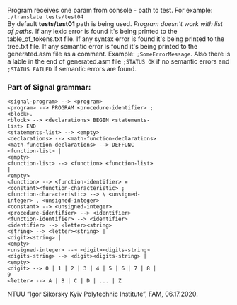 Program receives one param from console - path to test. 
For example: ```./translate tests/test04```  
By default **tests/test01** path is being used. 
_Program doesn't work with list of paths._
If any lexic error is found it's being printed to the table_of_tokens.txt file.
If any syntax error is found it's being printed to the tree.txt file.
If any semantic error is found it's being printed to the generated.asm file as a comment. Example: ```;SomeErrorMessage```.
Also there is a lable in the end of generated.asm file ```;STATUS OK``` if no semantic errors and ```;STATUS FAILED``` if semantic errors are found. 

### Part of Signal grammar:

```
<signal-program> --> <program>
<program> --> PROGRAM <procedure-identifier> ;
<block>.
<block> --> <declarations> BEGIN <statements-
list> END
<statements-list> --> <empty>
<declarations> --> <math-function-declarations>
<math-function-declarations> --> DEFFUNC
<function-list> |
<empty>
<function-list> --> <function> <function-list>
|
<empty>
<function> --> <function-identifier> =
<constant><function-characteristic> ;
<function-characteristic> --> \ <unsigned-
integer> , <unsigned-integer>
<constant> --> <unsigned-integer>
<procedure-identifier> --> <identifier>
<function-identifier> --> <identifier>
<identifier> --> <letter><string>
<string> --> <letter><string> |
<digit><string> |
<empty>
<unsigned-integer> --> <digit><digits-string>
<digits-string> --> <digit><digits-string> |
<empty>
<digit> --> 0 | 1 | 2 | 3 | 4 | 5 | 6 | 7 | 8 |
9
<letter> --> A | B | C | D | ... | Z
```


NTUU “Igor Sikorsky Kyiv Polytechnic Institute”, FAM, 06.17.2020.